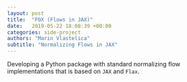 ```yaml
---
layout: post
title:  "FOX (Flows in JAX)"
date:   2019-05-22 18:08:39 +00:00
categories: side-project
authors: "Marin Vlastelica"
subtitle: "Normalizing Flows in JAX"
---
```


Developing a Python package with standard normalizing flow implementations that is based on `JAX` and `Flax`. 